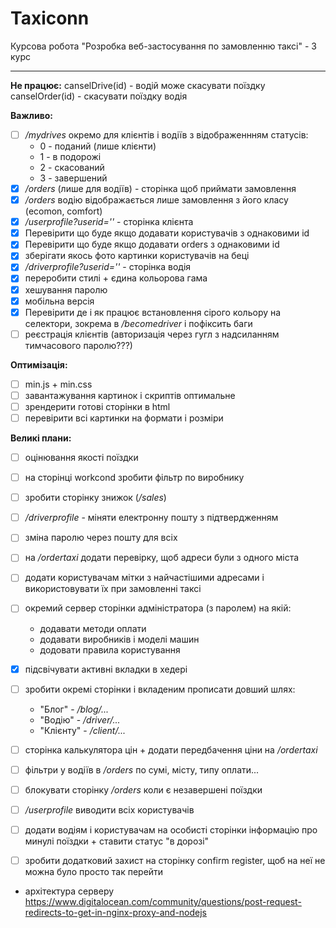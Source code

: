# Taxiconn
Курсова робота "Розробка веб-застосування по замовленню таксі" - 3 курс

---
**Не працює:**
canselDrive(id) - водій може скасувати поїздку
canselOrder(id) - скасувати поїздку водія

**Важливо:**
- [ ] */mydrives* окремо для клієнтів і водіїв з відображеннням статусів:
    - 0 - поданий (лише клієнти)
    - 1 - в подорожі
    - 2 - скасований
    - 3 - завершений 
- [x] */orders* (лише для водіїв) - сторінка щоб приймати замовлення 
- [x] */orders* водію відображається лише замовлення з його класу (ecomon, comfort)
- [x] */userprofile?userid=''* - сторінка клієнта
- [x] Перевірити що буде якщо додавати користувачів з однаковими id
- [x] Перевірити що буде якщо додавати orders з однаковими id
- [x] зберігати якось фото картинки користувачів на беці
- [x] */driverprofile?userid=''* - сторінка водія
- [x] переробити стилі + єдина кольорова гама 
- [x] хешування паролю
- [x] мобільна версія
- [x] Перевірити де і як працює встановлення сірого кольору на селектори, зокрема в */becomedriver* і пофіксить баги
- [ ] реєстрація клієнтів (авторизація через гугл з надсиланням тимчасового паролю???)

**Оптимізація:**
- [ ] min.js + min.css
- [ ] завантажування картинок і скриптів оптимальне
- [ ] зрендерити готові сторінки в html 
- [ ] перевірити всі картинки на формати і розміри

**Великі плани:**
- [ ] оцінювання якості поїздки
- [ ] на сторінці workcond зробити фільтр по виробнику
- [ ] зробити сторінку знижок (*/sales*)
- [ ]  */driverprofile* - міняти електронну пошту з підтвердженням
- [ ] зміна паролю через пошту для всіх
- [ ] на */ordertaxi* додати перевірку, щоб адреси були з одного міста
- [ ] додати користувачам мітки з найчастішими адресами і використовувати їх при замовленні таксі
- [ ] окремий сервер сторінки адміністратора (з паролем) на якій:
    - додавати методи оплати
    - додавати виробників і моделі машин
    - додовати правила користування
- [x] підсвічувати активні вкладки в хедері
- [ ] зробити окремі сторінки і вкладеним прописати довший шлях:
    - "Блог" - */blog/...*
    - "Водію" - */driver/...*
    - "Клієнту" - */client/...*
- [ ] сторінка калькулятора цін + додати передбачення ціни на */ordertaxi*
- [ ] фільтри у водіїв в */orders* по сумі, місту, типу оплати...
- [ ] блокувати сторінку */orders* коли є незавершені поїздки
- [ ] */userprofile* виводити всіх користувачів
- [ ] додати водіям і користувачам на особисті сторінки інформацію про минулі поїздки + ставити статус "в дорозі"
- [ ] зробити додатковий захист на сторінку confirm register, щоб на неї не можна було просто так перейти



* архітектура серверу
https://www.digitalocean.com/community/questions/post-request-redirects-to-get-in-nginx-proxy-and-nodejs